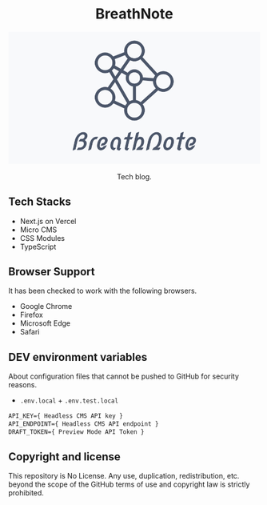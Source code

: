<h1 align="center">BreathNote</h1>

![og-image](public/img/og-img.jpg)

<p align="center">Tech blog.</p>

## Tech Stacks

- Next.js on Vercel
- Micro CMS
- CSS Modules
- TypeScript

## Browser Support

It has been checked to work with the following browsers.

- Google Chrome
- Firefox
- Microsoft Edge
- Safari

## DEV environment variables

About configuration files that cannot be pushed to GitHub for security reasons.

- `.env.local` + `.env.test.local`

```
API_KEY={ Headless CMS API key }
API_ENDPOINT={ Headless CMS API endpoint }
DRAFT_TOKEN={ Preview Mode API Token }
```

## Copyright and license

This repository is No License. Any use, duplication, redistribution, etc. beyond the scope of the GitHub terms of use and copyright law is strictly prohibited.
